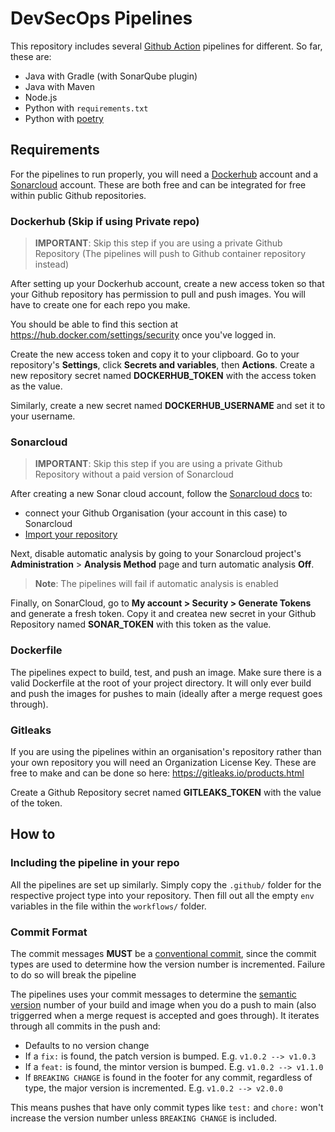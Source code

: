 # DevSecOps Pipelines

This repository includes several [Github Action](https://github.com/features/actions) pipelines for different. So far, these are:

- Java with Gradle (with SonarQube plugin)
- Java with Maven
- Node.js
- Python with `requirements.txt`
- Python with [poetry](https://python-poetry.org/)

## Requirements

For the pipelines to run properly, you will need a [Dockerhub](https://hub.docker.com/) account and a [Sonarcloud](https://sonarcloud.io/login) account. These are both free and can be integrated for free within public Github repositories.

### Dockerhub (Skip if using Private repo)

> **IMPORTANT**: Skip this step if you are using a private Github Repository (The pipelines will push to Github container repository instead)

After setting up your Dockerhub account, create a new access token so that your Github repository has permission to pull and push images. You will have to create one for each repo you make.

You should be able to find this section at https://hub.docker.com/settings/security once you've logged in.

Create the new access token and copy it to your clipboard. Go to your repository's **Settings**, click **Secrets and variables**, then **Actions**. Create a new repository secret named **DOCKERHUB_TOKEN** with the access token as the value.

Similarly, create a new secret named **DOCKERHUB_USERNAME** and set it to your username.

### Sonarcloud

> **IMPORTANT**: Skip this step if you are using a private Github Repository without a paid version of Sonarcloud

After creating a new Sonar cloud account, follow the [Sonarcloud docs](https://docs.sonarsource.com/sonarcloud/getting-started/github/#set-up-your-analysis) to:

- connect your Github Organisation (your account in this case) to Sonarcloud
- [Import your repository](https://docs.sonarsource.com/sonarcloud/getting-started/github/#import-repositories)

Next, disable automatic analysis by going to your Sonarcloud project's **Administration** > **Analysis Method** page and turn automatic analysis **Off**.

> **Note**: The pipelines will fail if automatic analysis is enabled

Finally, on SonarCloud, go to **My account > Security > Generate Tokens** and generate a fresh token. Copy it and createa new secret in your Github Repository named **SONAR_TOKEN** with this token as the value.

### Dockerfile

The pipelines expect to build, test, and push an image. Make sure there is a valid Dockerfile at the root of your project directory. It will only ever build and push the images for pushes to main (ideally after a merge request goes through).

### Gitleaks

If you are using the pipelines within an organisation's repository rather than your own repository you will need an Organization License Key. These are free to make and can be done so here: https://gitleaks.io/products.html

Create a Github Repository secret named **GITLEAKS_TOKEN** with the value of the token.

## How to

### Including the pipeline in your repo
All the pipelines are set up similarly. Simply copy the `.github/` folder for the respective project type into your repository. Then fill out all the empty `env` variables in the file within the `workflows/` folder.


### Commit Format
The commit messages **MUST** be a [conventional commit](https://www.conventionalcommits.org/en/v1.0.0/), since the commit types are used to determine how the version number is incremented. Failure to do so will break the pipeline

The pipelines uses your commit messages to determine the [semantic version](https://semver.org/) number of your build and image when you do a push to main (also triggerred when a merge request is accepted and goes through). It iterates through all commits in the push and:

- Defaults to no version change
- If a `fix:` is found, the patch version is bumped. E.g. `v1.0.2 --> v1.0.3`
- If a `feat:` is found, the mintor version is bumped. E.g. `v1.0.2 --> v1.1.0`
- If `BREAKING CHANGE` is found in the footer for any commit, regardless of type, the major version is incremented. E.g. `v1.0.2 --> v2.0.0`

This means pushes that have only commit types like `test:` and `chore:` won't increase the version number unless `BREAKING CHANGE` is included.
